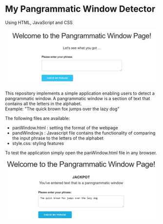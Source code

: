 # My Pangrammatic Window Detector
Using HTML, JavaScript and CSS

![Alt text](screenshots/overview.PNG "Overview")

This repository implements a simple application enabling users to detect a pangrammatic window. A pangrammatic window is a section of text that contains all the letters in the alphabet. 
<br> Example: "The quick brown fox jumps over the lazy dog" <br>

The following files are available:
* panWindow.html : setting the format of the webpage
* pandWindow.js : Javascript file contains the functionality of comparing the input phrase to the letters of the alphabet
* style.css: styling features

To test the application simply open the panWindow.html file in any browser.

![Alt text](screenshots/outcome1.PNG "Example outcome")



